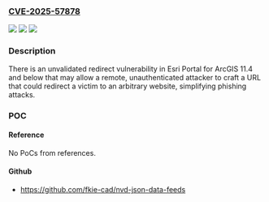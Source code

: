### [CVE-2025-57878](https://cve.mitre.org/cgi-bin/cvename.cgi?name=CVE-2025-57878)
![](https://img.shields.io/static/v1?label=Product&message=Portal%20for%20ArcGIS&color=blue)
![](https://img.shields.io/static/v1?label=Version&message=10.9.1%20&color=brightgreen)
![](https://img.shields.io/static/v1?label=Vulnerability&message=CWE-601%20URL%20Redirection%20to%20Untrusted%20Site%20('Open%20Redirect')&color=brightgreen)

### Description

There is an unvalidated redirect vulnerability in Esri Portal for ArcGIS 11.4 and below that may allow a remote, unauthenticated attacker to craft a URL that could redirect a victim to an arbitrary website, simplifying phishing attacks.

### POC

#### Reference
No PoCs from references.

#### Github
- https://github.com/fkie-cad/nvd-json-data-feeds

